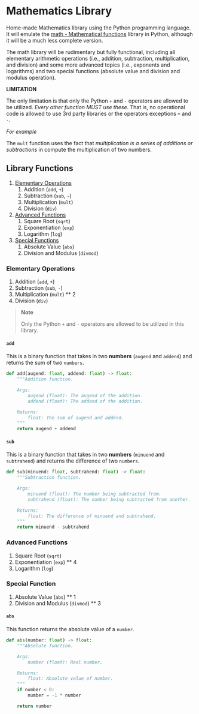 # Mathematics Library

Home-made Mathematics library using the Python programming language. It will emulate the [math - Mathematical functions](https://www.google.com/url?sa=t&rct=j&q=&esrc=s&source=web&cd=&cad=rja&uact=8&ved=2ahUKEwj738W6iLv9AhX6kokEHejhDfcQFnoECAkQAQ&url=https%3A%2F%2Fdocs.python.org%2F3%2Flibrary%2Fmath.html&usg=AOvVaw26GwSqIFLX1e1HscI8nzVo) library in Python, although it will be a much less complete version.

The math library will be rudimentary but fully functional, including all elementary arithmetic operations (i.e., addition, subtraction, multiplication, and division) and some more advanced topics (i.e., exponents and logarithms) and two special functions (absolute value and division and modulus operation). 

**LIMITATION**

The only limitation is that only the Python `+` and `-` operators are allowed to be utilized. *Every other function MUST use these*. That is, no operational code is allowed to use 3rd party libraries or the operators exceptions `+` and `-`.

*For example*

The `mult` function uses the fact that *multiplication is a series of additions or subtractions* in compute the multiplication of two numbers.

## Library Functions

1. [Elementary Operations](#elementary-operations)
    1. Addition (`add`, `+`)
    2. Subtraction (`sub`, `-`)
    3. Multiplication (`mult`)
    4. Division (`div`)
2. [Advanced Functions](#advanced-functions)
    1. Square Root (`sqrt`)
    2. Exponentiation (`exp`)
    3. Logarithm (`log`)
3. [Special Functions](#special-function)
    1. Absolute Value (`abs`)
    2. Division and Modulus (`divmod`)



### Elementary Operations <a name="elementary-operations"></a>

1. Addition (`add`, `+`) 
2. Subtraction (`sub`, `-`)
3. Multiplication (`mult`) ** 2
4. Division (`div`)

> **Note**
>
> Only the Python `+` and `-` operators are allowed to be utilized in this library.

#### `add`

This is a binary function that takes in two **numbers** (`augend` and `addend`) and returns the sum of two `numbers`.

```python
def add(augend: float, addend: float) -> float:
    """Addition function.

    Args:
        augend (float): The augend of the addition.
        addend (float): The addend of the addition.

    Returns:
        float: The sum of augend and addend.
    """
    return augend + addend
```

#### `sub`

This is a binary function that takes in two **numbers** (`minuend` and `subtrahend`) and returns the difference of two `numbers`.

```python
def sub(minuend: float, subtrahend: float) -> float:
    """Subtraction function.

    Args:
        minuend (float): The number being subtracted from.
        subtrahend (float): The number being subtracted from another.

    Returns:
        float: The difference of minuend and subtrahend.
    """
    return minuend - subtrahend
```

### Advanced Functions <a name="advanced-functions"></a>

1. Square Root (`sqrt`)
2. Exponentiation (`exp`) ** 4
3. Logarithm (`log`)

### Special Function <a name="special-functions"></a>

1. Absolute Value (`abs`) ** 1
2. Division and Modulus (`divmod`) ** 3

#### `abs`

This function returns the absolute value of a `number`.

```python
def abs(number: float) -> float:
    """Absolute function.

    Args:
        number (float): Real number.

    Returns:
        float: Absolute value of number.
    """
    if number < 0:
        number = -1 * number

    return number
```
